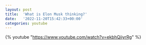 ```yaml
---
layout: post
title:  'What is Elon Musk thinking?'
date:   '2022-11-20T15:42:33+00:00'
categories: youtube
---
```

{% youtube  "https://www.youtube.com/watch?v=ekbhQiiyrRg" %}
<br />

